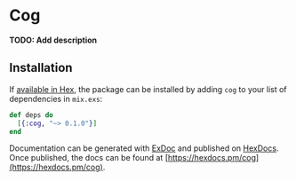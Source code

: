 # Cog

**TODO: Add description**

## Installation

If [available in Hex](https://hex.pm/docs/publish), the package can be installed
by adding `cog` to your list of dependencies in `mix.exs`:

```elixir
def deps do
  [{:cog, "~> 0.1.0"}]
end
```

Documentation can be generated with [ExDoc](https://github.com/elixir-lang/ex_doc)
and published on [HexDocs](https://hexdocs.pm). Once published, the docs can
be found at [https://hexdocs.pm/cog](https://hexdocs.pm/cog).

